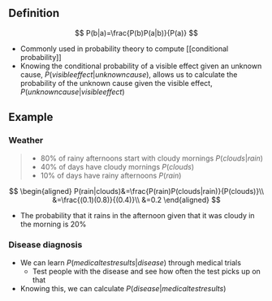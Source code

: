 ## Definition

$$
P(b|a)=\frac{P(b)P(a|b)}{P(a)}
$$

- Commonly used in probability theory to compute [[conditional probability]]
- Knowing the conditional probability of a visible effect given an unknown cause, $P(visible effect|unknown cause)$, allows us to calculate the probability of the unknown cause given the visible effect, $P(unknown cause|visible effect)$

## Example

### Weather

> - 80% of rainy afternoons start with cloudy mornings $P(clouds|rain)$
> - 40% of days have cloudy mornings $P(clouds)$
> - 10% of days have rainy afternoons $P(rain)$

$$
\begin{aligned}
P(rain|clouds)&=\frac{P(rain)P(clouds|rain)}{P(clouds)}\\
&=\frac{(0.1)(0.8)}{(0.4)}\\
&=0.2
\end{aligned}
$$

- The probability that it rains in the afternoon given that it was cloudy in the morning is 20%

### Disease diagnosis

- We can learn $P(medical test results|disease)$ through medical trials
	-  Test people with the disease and see how often the test picks up on that
- Knowing this, we can calculate $P(disease|medical test results)$
